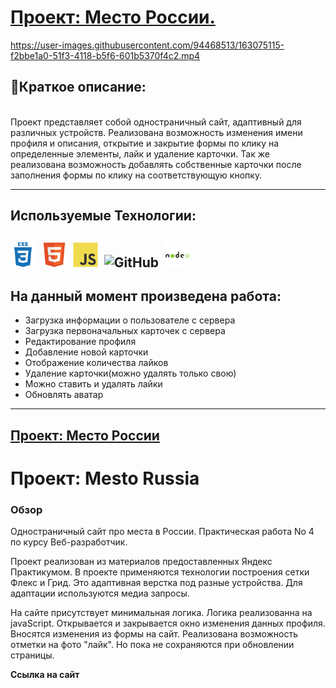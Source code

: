 # [Проект: Место России.](https://baturinss.github.io/mesto/)
https://user-images.githubusercontent.com/94468513/163075115-f2bbe1a0-51f3-4118-b5f6-601b5370f4c2.mp4
 ## 📃Краткое описание:
</br>
Проект представляет собой одностраничный сайт, адаптивный для различных устройств. Реализована возможность изменения имени профиля и описания, открытие и закрытие формы по клику на определенные элементы, лайк и удаление карточки. Так же реализована возможность добавлять собственные карточки после заполнения формы по клику на соответствующую кнопку.

---

 ## Используемые Технологии:
  <img src="https://github.com/devicons/devicon/blob/master/icons/css3/css3-plain-wordmark.svg"  title="CSS3" alt="CSS" width="40" height="40"/>&nbsp;
  <img src="https://github.com/devicons/devicon/blob/master/icons/html5/html5-original.svg" title="HTML5" alt="HTML" width="40" height="40"/>&nbsp;
  <img src="https://github.com/devicons/devicon/blob/master/icons/javascript/javascript-original.svg" title="JavaScript" alt="JavaScript" width="40" height="40"/>&nbsp;
  <img src="https://user-images.githubusercontent.com/78322084/162064174-194ac89a-024d-4839-aae3-22d9ee4e3a33.png"  title="GitHub" alt="GitHub" width="40" height="40"/>&nbsp;
  <img src="https://github.com/devicons/devicon/blob/master/icons/nodejs/nodejs-original-wordmark.svg" title="NodeJS" alt="NodeJS" width="40" height="40"/>&nbsp;
---
## На данный момент произведена работа:
  - Загрузка информации о пользователе с сервера
  - Загрузка первоначальных карточек с сервера
  - Редактирование профиля
  - Добавление новой карточки
  - Отображение количества лайков
  - Удаление карточки(можно удалять только свою)
  - Можно ставить и удалять лайки
  - Обновлять аватар
---
## [Проект: Место России](https://baturinss.github.io/mesto/)






# Проект: Mesto Russia

### Обзор
Одностраничный сайт про места в России. Практическая работа No 4 по курсу Веб-разработчик.

Проект реализован из материалов предоставленных Яндекс Практикумом. В проекте применяются технологии построения сетки Флекс и Грид. Это адаптивная верстка под разные устройства. Для адаптации используются медиа запросы.

На сайте присутствует минимальная логика. Логика реализованна на javaScript. Открывается и закрывается окно изменения данных профиля. Вносятся изменения из формы на сайт. Реализована возможность отметки на фото "лайк". Но пока не сохраняются при обновлении страницы.

**Ссылка на сайт**
